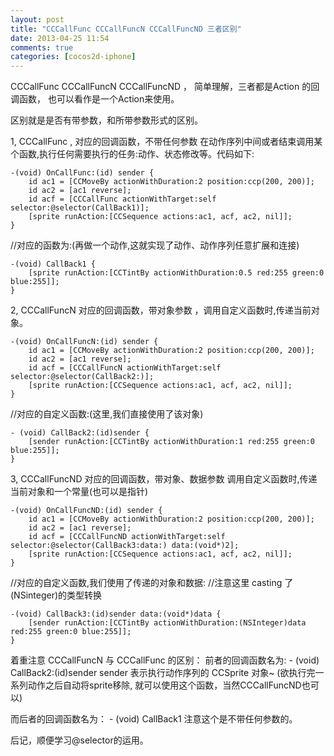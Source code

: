```yaml
---
layout: post
title: "CCCallFunc CCCallFuncN CCCallFuncND 三者区别"
date: 2013-04-25 11:54
comments: true
categories: [cocos2d-iphone] 
---
```



CCCallFunc CCCallFuncN CCCallFuncND ， 简单理解，三者都是Action 的回调函数， 也可以看作是一个Action来使用。

区别就是是否有带参数，和所带参数形式的区别。
<!-- more -->
1, CCCallFunc , 对应的回调函数，不带任何参数
在动作序列中间或者结束调用某个函数,执行任何需要执行的任务:动作、状态修改等。代码如下:

	-(void) OnCallFunc:(id) sender {
		id ac1 = [CCMoveBy actionWithDuration:2 position:ccp(200, 200)];
		id ac2 = [ac1 reverse];
		id acf = [CCCallFunc actionWithTarget:self selector:@selector(CallBack1)];
		[sprite runAction:[CCSequence actions:ac1, acf, ac2, nil]];
	}

//对应的函数为:(再做一个动作,这就实现了动作、动作序列任意扩展和连接)

	-(void) CallBack1 {
		[sprite runAction:[CCTintBy actionWithDuration:0.5 red:255 green:0 blue:255]];
	}

2, CCCallFuncN 对应的回调函数，带对象参数 ，调用自定义函数时,传递当前对象。

	-(void) OnCallFuncN:(id) sender {
		id ac1 = [CCMoveBy actionWithDuration:2 position:ccp(200, 200)];
		id ac2 = [ac1 reverse];
		id acf = [CCCallFuncN actionWithTarget:self selector:@selector(CallBack2:)];
		[sprite runAction:[CCSequence actions:ac1, acf, ac2, nil]];
	}

//对应的自定义函数:(这里,我们直接使用了该对象)

	- (void) CallBack2:(id)sender {
		[sender runAction:[CCTintBy actionWithDuration:1 red:255 green:0 blue:255]]; 
	}

3, CCCallFuncND 对应的回调函数，带对象、数据参数 调用自定义函数时,传递当前对象和一个常量(也可以是指针)

	-(void) OnCallFuncND:(id) sender {
		id ac1 = [CCMoveBy actionWithDuration:2 position:ccp(200, 200)];
		id ac2 = [ac1 reverse];
		id acf = [CCCallFuncND actionWithTarget:self selector:@selector(CallBack3:data:) data:(void*)2];
		[sprite runAction:[CCSequence actions:ac1, acf, ac2, nil]];
	}

//对应的自定义函数,我们使用了传递的对象和数据:
//注意这里 casting 了 (NSinteger)的类型转换

	-(void) CallBack3:(id)sender data:(void*)data {
		[sender runAction:[CCTintBy actionWithDuration:(NSInteger)data red:255 green:0 blue:255]]; 
	}

着重注意 CCCallFuncN 与 CCCallFunc 的区别：
前者的回调函数名为:
	- (void) CallBack2:(id)sender
sender 表示执行动作序列的 CCSprite 对象~
(欲执行完一系列动作之后自动将sprite移除, 就可以使用这个函数，当然CCCallFuncND也可以)

而后者的回调函数名为：
	- (void) CallBack1
注意这个是不带任何参数的。

后记，顺便学习@selector的运用。


